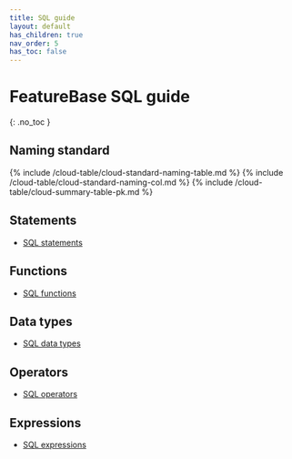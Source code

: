 ```yaml
---
title: SQL guide
layout: default
has_children: true
nav_order: 5
has_toc: false
---
```


# FeatureBase SQL guide
{: .no_toc }

## Naming standard

{% include /cloud-table/cloud-standard-naming-table.md %}
{% include /cloud-table/cloud-standard-naming-col.md %}
{% include /cloud-table/cloud-summary-table-pk.md %}

## Statements

* [SQL statements](/docs/sql-guide/statements/statements-home)

## Functions

* [SQL functions](/docs/sql-guide/functions/functions-home)

## Data types

* [SQL data types](/docs/sql-guide/data-types/data-types-home)

## Operators

* [SQL operators](/docs/sql-guide/operators/operators-home)

## Expressions

* [SQL expressions](/docs/sql-guide/expressions/expressions-home)

